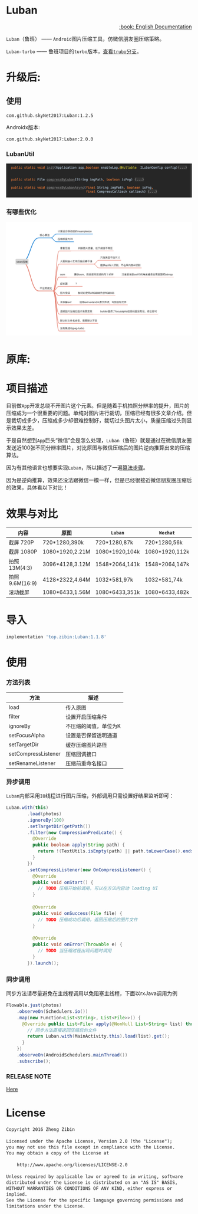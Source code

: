 # Luban



<div align="right">
<a href="Translation/README-EN.md">:book: English Documentation</a>
</div>

`Luban`（鲁班） —— `Android`图片压缩工具，仿微信朋友圈压缩策略。

`Luban-turbo` —— 鲁班项目的`turbo`版本，[查看`trubo`分支](https://github.com/Curzibn/Luban/tree/turbo)。



# 升级后:

## 使用

```
com.github.skyNet2017:Luban:1.2.5
```

Androidx版本:

```
com.github.skyNet2017:Luban:2.0.0
```

### LubanUtil

![snapshot](snapshot.jpg)



### 有哪些优化



![优化](优化.jpg)



# 原库:





# 项目描述

目前做`App`开发总绕不开图片这个元素。但是随着手机拍照分辨率的提升，图片的压缩成为一个很重要的问题。单纯对图片进行裁切，压缩已经有很多文章介绍。但是裁切成多少，压缩成多少却很难控制好，裁切过头图片太小，质量压缩过头则显示效果太差。

于是自然想到`App`巨头“微信”会是怎么处理，`Luban`（鲁班）就是通过在微信朋友圈发送近100张不同分辨率图片，对比原图与微信压缩后的图片逆向推算出来的压缩算法。

因为有其他语言也想要实现`Luban`，所以描述了一遍[算法步骤](/DESCRIPTION.md)。

因为是逆向推算，效果还没法跟微信一模一样，但是已经很接近微信朋友圈压缩后的效果，具体看以下对比！

# 效果与对比

内容 | 原图 | `Luban` | `Wechat`
---- | ---- | ------ | ------
截屏 720P |720*1280,390k|720*1280,87k|720*1280,56k
截屏 1080P|1080*1920,2.21M|1080*1920,104k|1080*1920,112k
拍照 13M(4:3)|3096*4128,3.12M|1548*2064,141k|1548*2064,147k
拍照 9.6M(16:9)|4128*2322,4.64M|1032*581,97k|1032*581,74k
滚动截屏|1080*6433,1.56M|1080*6433,351k|1080*6433,482k

# 导入

```sh
implementation 'top.zibin:Luban:1.1.8'
```

# 使用

### 方法列表

方法 | 描述
---- | ----
load | 传入原图
filter | 设置开启压缩条件
ignoreBy | 不压缩的阈值，单位为K
setFocusAlpha | 设置是否保留透明通道 
setTargetDir | 缓存压缩图片路径
setCompressListener | 压缩回调接口
setRenameListener | 压缩前重命名接口

### 异步调用

`Luban`内部采用`IO`线程进行图片压缩，外部调用只需设置好结果监听即可：

```java
Luban.with(this)
        .load(photos)
        .ignoreBy(100)
        .setTargetDir(getPath())
        .filter(new CompressionPredicate() {
          @Override
          public boolean apply(String path) {
            return !(TextUtils.isEmpty(path) || path.toLowerCase().endsWith(".gif"));
          }
        })
        .setCompressListener(new OnCompressListener() {
          @Override
          public void onStart() {
            // TODO 压缩开始前调用，可以在方法内启动 loading UI
          }

          @Override
          public void onSuccess(File file) {
            // TODO 压缩成功后调用，返回压缩后的图片文件
          }

          @Override
          public void onError(Throwable e) {
            // TODO 当压缩过程出现问题时调用
          }
        }).launch();
```

### 同步调用

同步方法请尽量避免在主线程调用以免阻塞主线程，下面以rxJava调用为例

```java
Flowable.just(photos)
    .observeOn(Schedulers.io())
    .map(new Function<List<String>, List<File>>() {
      @Override public List<File> apply(@NonNull List<String> list) throws Exception {
        // 同步方法直接返回压缩后的文件
        return Luban.with(MainActivity.this).load(list).get();
      }
    })
    .observeOn(AndroidSchedulers.mainThread())
    .subscribe();
```

### RELEASE NOTE

[Here](https://github.com/Curzibn/Luban/releases)

# License

    Copyright 2016 Zheng Zibin
    
    Licensed under the Apache License, Version 2.0 (the "License");
    you may not use this file except in compliance with the License.
    You may obtain a copy of the License at
    
        http://www.apache.org/licenses/LICENSE-2.0
    
    Unless required by applicable law or agreed to in writing, software
    distributed under the License is distributed on an "AS IS" BASIS,
    WITHOUT WARRANTIES OR CONDITIONS OF ANY KIND, either express or implied.
    See the License for the specific language governing permissions and
    limitations under the License.
